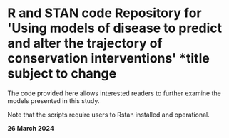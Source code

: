# R and STAN code Repository for 'Using models of disease to predict and alter the trajectory of conservation interventions' *title subject to change

The code provided here allows interested readers to further examine the models presented in this study.

Note that the scripts require users to Rstan installed and operational. 

**26 March 2024**
